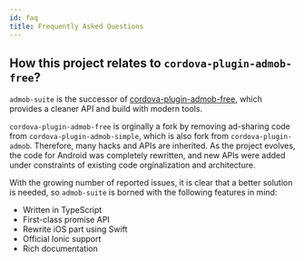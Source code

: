 ```yaml
---
id: faq
title: Frequently Asked Questions
---
```


## How this project relates to `cordova-plugin-admob-free`?

`admob-suite` is the successor of [cordova-plugin-admob-free](https://github.com/ratson/cordova-plugin-admob-free), which provides a cleaner API and build with modern tools.

`cordova-plugin-admob-free` is orginally a fork by removing ad-sharing code from `cordova-plugin-admob-simple`, which is also fork from `cordova-plugin-admob`. Therefore, many hacks and APIs are inherited. As the project evolves, the code for Android was completely rewritten, and new APIs were added under constraints of existing code orginalization and architecture.

With the growing number of reported issues, it is clear that a better solution is needed, so `admob-suite` is borned with the following features in mind:

* Written in TypeScript
* First-class promise API
* Rewrite iOS part using Swift
* Official Ionic support
* Rich documentation
